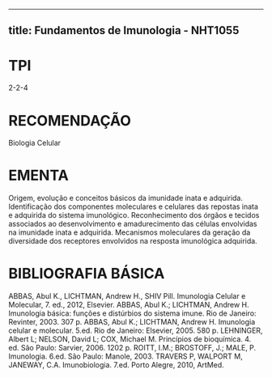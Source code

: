
---
title: Fundamentos de Imunologia - NHT1055 
---

# TPI

2-2-4

# RECOMENDAÇÃO

Biologia Celular

# EMENTA

Origem, evolução e conceitos básicos da imunidade inata e adquirida. Identificação dos componentes moleculares e celulares das repostas inata e adquirida do sistema imunológico. Reconhecimento dos órgãos e tecidos associados ao desenvolvimento e amadurecimento das células envolvidas na imunidade inata e adquirida. Mecanismos moleculares da geração da diversidade dos receptores envolvidos na resposta imunológica adquirida.

# BIBLIOGRAFIA BÁSICA

ABBAS, Abul K., LICHTMAN, Andrew H., SHIV Pill. Imunologia Celular e Molecular, 7. ed., 2012, Elsevier.
ABBAS, Abul K.; LICHTMAN, Andrew H. Imunologia básica: funções e distúrbios do sistema imune. Rio de Janeiro: Revinter, 2003. 307 p.
ABBAS, Abul K.; LICHTMAN, Andrew H. Imunologia celular e molecular. 5.ed. Rio de Janeiro: Elsevier, 2005. 580 p.
LEHNINGER, Albert L; NELSON, David L; COX, Michael M. Princípios de bioquímica. 4. ed. São Paulo: Sarvier, 2006. 1202 p.
ROITT, I.M.; BROSTOFF, J.; MALE, P. Imunologia. 6.ed. São Paulo: Manole, 2003.
TRAVERS P, WALPORT M, JANEWAY, C.A. Imunobiologia. 7.ed. Porto Alegre, 2010, ArtMed.
        